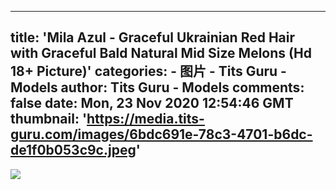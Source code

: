 
---
title: 'Mila Azul - Graceful Ukrainian Red Hair with Graceful Bald Natural Mid Size Melons (Hd 18+ Picture)'
categories: 
    - 图片
    - Tits Guru - Models
author: Tits Guru - Models
comments: false
date: Mon, 23 Nov 2020 12:54:46 GMT
thumbnail: 'https://media.tits-guru.com/images/6bdc691e-78c3-4701-b6dc-de1f0b053c9c.jpeg'
---

<div>   
<img src="https://media.tits-guru.com/images/6bdc691e-78c3-4701-b6dc-de1f0b053c9c.jpeg" referrerpolicy="no-referrer">  
</div>
            